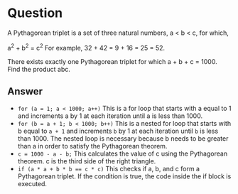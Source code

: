# Question

A Pythagorean triplet is a set of three natural numbers, a < b < c, for which,

a<sup>2</sup> + b<sup>2</sup> = c<sup>2</sup>
For example, 32 + 42 = 9 + 16 = 25 = 52.

There exists exactly one Pythagorean triplet for which a + b + c = 1000.
Find the product abc.

## Answer

- `for (a = 1; a < 1000; a++)` This is a for loop that starts with a equal to 1 and increments a by 1 at each iteration until a is less than 1000.
- `for (b = a + 1; b < 1000; b++)` This is a nested for loop that starts with b equal to `a + 1` and increments `b` by 1 at each iteration until `b` is less than 1000. The nested loop is necessary because b needs to be greater than a in order to satisfy the Pythagorean theorem.
- `c = 1000 - a - b;` This calculates the value of c using the Pythagorean theorem. c is the third side of the right triangle.
- `if (a * a + b * b == c * c)` This checks if a, b, and c form a Pythagorean triplet. If the condition is true, the code inside the if block is executed.
